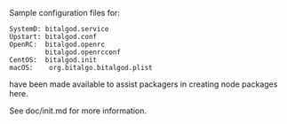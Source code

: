 Sample configuration files for:
```
SystemD: bitalgod.service
Upstart: bitalgod.conf
OpenRC:  bitalgod.openrc
         bitalgod.openrcconf
CentOS:  bitalgod.init
macOS:    org.bitalgo.bitalgod.plist
```
have been made available to assist packagers in creating node packages here.

See doc/init.md for more information.
